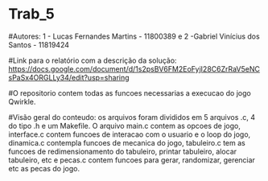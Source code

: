 # Trab_5

#Autores: 1 - Lucas Fernandes Martins - 11800389 e 2 -Gabriel Vinícius dos Santos - 11819424

#Link para o relatório com a descrição da solução: https://docs.google.com/document/d/1s2psBV6FM2EoFyjI28C6ZrRaV5eNCsPaSx4ORGLLy34/edit?usp=sharing

#O repositorio contem todas as funcoes necessarias a execucao do jogo Qwirkle.

#Visão geral do conteudo: os arquivos foram divididos em 5 arquivos .c, 4 do tipo .h e um Makefile. O arquivo main.c contem as opcoes de jogo, interface.c contem funcoes de interacao com o usuario e o loop do jogo, dinamica.c contempla funcoes de mecanica do jogo, tabuleiro.c tem as funcoes de redimensionamento do tabuleiro, printar tabuleiro, alocar tabuleiro, etc e pecas.c contem funcoes para gerar, randomizar, gerenciar etc as pecas do jogo.
